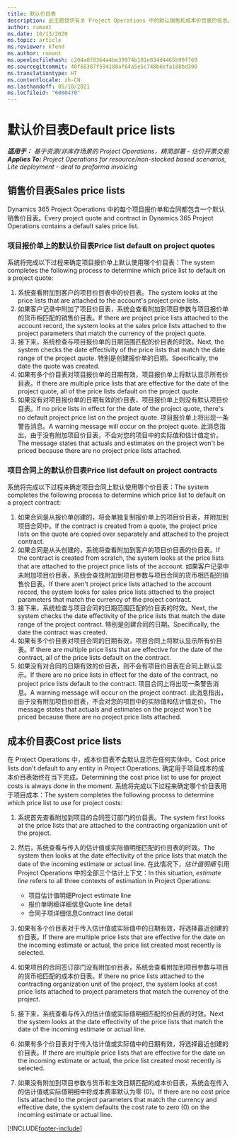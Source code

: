 ```yaml
---
title: 默认价目表
description: 此主题提供有关 Project Operations 中的默认销售和成本价目表的信息。
author: rumant
ms.date: 10/13/2020
ms.topic: article
ms.reviewer: kfend
ms.author: rumant
ms.openlocfilehash: c204a8f0364a4be39974b101e834d4465b99f769
ms.sourcegitcommit: 40f68387f594180af64a5e5c748b6efa188bd300
ms.translationtype: HT
ms.contentlocale: zh-CN
ms.lasthandoff: 05/10/2021
ms.locfileid: "6000470"
---
```

# <a name="default-price-lists"></a><span data-ttu-id="19ce2-103">默认价目表</span><span class="sxs-lookup"><span data-stu-id="19ce2-103">Default price lists</span></span>

<span data-ttu-id="19ce2-104">_**适用于：** 基于资源/非库存场景的 Project Operations，精简部署 - 估价开票交易_</span><span class="sxs-lookup"><span data-stu-id="19ce2-104">_**Applies To:** Project Operations for resource/non-stocked based scenarios, Lite deployment - deal to proforma invoicing_</span></span>

## <a name="sales-price-lists"></a><span data-ttu-id="19ce2-105">销售价目表</span><span class="sxs-lookup"><span data-stu-id="19ce2-105">Sales price lists</span></span>

<span data-ttu-id="19ce2-106">Dynamics 365 Project Operations 中的每个项目报价单和合同都包含一个默认销售价目表。</span><span class="sxs-lookup"><span data-stu-id="19ce2-106">Every project quote and contract in Dynamics 365 Project Operations contains a default sales price list.</span></span> 

### <a name="price-list-default-on-project-quotes"></a><span data-ttu-id="19ce2-107">项目报价单上的默认价目表</span><span class="sxs-lookup"><span data-stu-id="19ce2-107">Price list default on project quotes</span></span>
<span data-ttu-id="19ce2-108">系统将完成以下过程来确定项目报价单上默认使用哪个价目表：</span><span class="sxs-lookup"><span data-stu-id="19ce2-108">The system completes the following process to determine which price list to default on a project quote:</span></span>

1. <span data-ttu-id="19ce2-109">系统查看附加到客户的项目价目表中的价目表。</span><span class="sxs-lookup"><span data-stu-id="19ce2-109">The system looks at the price lists that are attached to the account's project price lists.</span></span> 
2. <span data-ttu-id="19ce2-110">如果客户记录中附加了项目价目表，系统会查看附加到项目参数与项目报价单的货币相匹配的销售价目表。</span><span class="sxs-lookup"><span data-stu-id="19ce2-110">If there are project price lists attached to the account record, the system looks at the sales price lists attached to the project parameters that match the currency of the project quote.</span></span>
3. <span data-ttu-id="19ce2-111">接下来，系统检查与项目报价单的日期范围匹配的价目表的时效。</span><span class="sxs-lookup"><span data-stu-id="19ce2-111">Next, the system checks the date effectivity of the price lists that match the date range of the project quote.</span></span> <span data-ttu-id="19ce2-112">特别是创建报价单的日期。</span><span class="sxs-lookup"><span data-stu-id="19ce2-112">Specifically, the date the quote was created.</span></span>
4. <span data-ttu-id="19ce2-113">如果有多个价目表对项目报价单的日期有效，项目报价单上将默认显示所有价目表。</span><span class="sxs-lookup"><span data-stu-id="19ce2-113">If there are multiple price lists that are effective for the date of the project quote, all of the price lists default on the project quote.</span></span>
5. <span data-ttu-id="19ce2-114">如果没有对项目报价单的日期有效的价目表，项目报价单上则没有默认项目价目表。</span><span class="sxs-lookup"><span data-stu-id="19ce2-114">If no price lists in effect for the date of the project quote, there's no default project price list on the project quote.</span></span> <span data-ttu-id="19ce2-115">项目报价单上将出现一条警告消息。</span><span class="sxs-lookup"><span data-stu-id="19ce2-115">A warning message will occur on the project quote.</span></span> <span data-ttu-id="19ce2-116">此消息指出，由于没有附加项目价目表，不会对您的项目中的实际值和估计值定价。</span><span class="sxs-lookup"><span data-stu-id="19ce2-116">The message states that actuals and estimates on the project won't be priced because there are no project price lists attached.</span></span>

### <a name="price-list-default-on-project-contracts"></a><span data-ttu-id="19ce2-117">项目合同上的默认价目表</span><span class="sxs-lookup"><span data-stu-id="19ce2-117">Price list default on project contracts</span></span> 
<span data-ttu-id="19ce2-118">系统将完成以下过程来确定项目合同上默认使用哪个价目表：</span><span class="sxs-lookup"><span data-stu-id="19ce2-118">The system completes the following process to determine which price list to default on a project contract:</span></span>

1. <span data-ttu-id="19ce2-119">如果合同是从报价单创建的，将会单独复制报价单上的项目价目表，并附加到项目合同中。</span><span class="sxs-lookup"><span data-stu-id="19ce2-119">If the contract is created from a quote, the project price lists on the quote are copied over separately and attached to the project contract.</span></span>
2. <span data-ttu-id="19ce2-120">如果合同是从头创建的，系统将查看附加到客户的项目价目表的价目表。</span><span class="sxs-lookup"><span data-stu-id="19ce2-120">If the contract is created from scratch, the system looks at the price lists that are attached to the project price lists of the account.</span></span> <span data-ttu-id="19ce2-121">如果客户记录中未附加项目价目表，系统会查找附加到项目参数与项目合同的货币相匹配的销售价目表。</span><span class="sxs-lookup"><span data-stu-id="19ce2-121">If there aren't project price lists attached to the account record, the system looks for sales price lists attached to the project parameters that match the currency of the project contract.</span></span>
4. <span data-ttu-id="19ce2-122">接下来，系统检查与项目合同的日期范围匹配的价目表的时效。</span><span class="sxs-lookup"><span data-stu-id="19ce2-122">Next, the system checks the date effectivity of the price lists that match the date range of the project contract.</span></span> <span data-ttu-id="19ce2-123">特别是创建合同的日期。</span><span class="sxs-lookup"><span data-stu-id="19ce2-123">Specifically, the date the contract was created.</span></span>
5. <span data-ttu-id="19ce2-124">如果有多个价目表对项目合同的日期有效，项目合同上将默认显示所有价目表。</span><span class="sxs-lookup"><span data-stu-id="19ce2-124">If there are multiple price lists that are effective for the date of the contract, all of the price lists default on the contract.</span></span>
6. <span data-ttu-id="19ce2-125">如果没有对合同的日期有效的价目表，则不会有项目价目表在合同上默认显示。</span><span class="sxs-lookup"><span data-stu-id="19ce2-125">If there are no price lists in effect for the date of the contract, no project price lists default to the contract.</span></span> <span data-ttu-id="19ce2-126">项目合同上将出现一条警告消息。</span><span class="sxs-lookup"><span data-stu-id="19ce2-126">A warning message will occur on the project contract.</span></span> <span data-ttu-id="19ce2-127">此消息指出，由于没有附加项目价目表，不会对您的项目中的实际值和估计值定价。</span><span class="sxs-lookup"><span data-stu-id="19ce2-127">The message states that actuals and estimates on the project won't be priced because there are no project price lists attached.</span></span>

## <a name="cost-price-lists"></a><span data-ttu-id="19ce2-128">成本价目表</span><span class="sxs-lookup"><span data-stu-id="19ce2-128">Cost price lists</span></span>

<span data-ttu-id="19ce2-129">在 Project Operations 中，成本价目表不会默认显示在任何实体中。</span><span class="sxs-lookup"><span data-stu-id="19ce2-129">Cost price lists don't default to any entity in Project Operations.</span></span> <span data-ttu-id="19ce2-130">确定用于项目成本的成本价目表始终在当下完成。</span><span class="sxs-lookup"><span data-stu-id="19ce2-130">Determining the cost price list to use for project costs is always done in the moment.</span></span> <span data-ttu-id="19ce2-131">系统将完成以下过程来确定哪个价目表用于项目成本：</span><span class="sxs-lookup"><span data-stu-id="19ce2-131">The system completes the following process to determine which price list to use for project costs:</span></span>

1. <span data-ttu-id="19ce2-132">系统首先查看附加到项目的合同签订部门的价目表。</span><span class="sxs-lookup"><span data-stu-id="19ce2-132">The system first looks at the price lists that are attached to the contracting organization unit of the project.</span></span>
2. <span data-ttu-id="19ce2-133">然后，系统查看与传入的估计值或实际值明细匹配的价目表的时效。</span><span class="sxs-lookup"><span data-stu-id="19ce2-133">The system then looks at the date effectivity of the price lists that match the date of the incoming estimate or actual line.</span></span> <span data-ttu-id="19ce2-134">在此情况下，*估计值明细* 引用 Project Operations 中的全部三个估计上下文：</span><span class="sxs-lookup"><span data-stu-id="19ce2-134">In this situation, *estimate line* refers to all three contexts of estimation in Project Operations:</span></span>

    - <span data-ttu-id="19ce2-135">项目估计值明细</span><span class="sxs-lookup"><span data-stu-id="19ce2-135">Project estimate line</span></span>
    - <span data-ttu-id="19ce2-136">报价单明细详细信息</span><span class="sxs-lookup"><span data-stu-id="19ce2-136">Quote line detail</span></span>
    - <span data-ttu-id="19ce2-137">合同子项详细信息</span><span class="sxs-lookup"><span data-stu-id="19ce2-137">Contract line detail</span></span>
  
3. <span data-ttu-id="19ce2-138">如果有多个价目表对于传入估计值或实际值中的日期有效，将选择最近创建的价目表。</span><span class="sxs-lookup"><span data-stu-id="19ce2-138">If there are multiple price lists that are effective for the date on the incoming estimate or actual, the price list created most recently is selected.</span></span>
4. <span data-ttu-id="19ce2-139">如果项目的合同签订部门没有附加价目表，系统会查看附加到项目参数与项目的货币相匹配的成本价目表。</span><span class="sxs-lookup"><span data-stu-id="19ce2-139">If there no price lists attached to the contracting organization unit of the project, the system looks at cost price lists attached to project parameters that match the currency of the project.</span></span>
5. <span data-ttu-id="19ce2-140">接下来，系统查看与传入的估计值或实际值明细匹配的价目表的时效。</span><span class="sxs-lookup"><span data-stu-id="19ce2-140">Next the system looks at the date effectivity of the price lists that match the date of the incoming estimate or actual line.</span></span> 
6. <span data-ttu-id="19ce2-141">如果有多个价目表对于传入估计值或实际值中的日期有效，将选择最近创建的价目表。</span><span class="sxs-lookup"><span data-stu-id="19ce2-141">If there are multiple price lists that are effective for the date on the incoming estimate or actual, the price list created most recently is selected.</span></span>
7. <span data-ttu-id="19ce2-142">如果没有附加到项目参数与货币和生效日期匹配的成本价目表，系统会在传入的估计值或实际值明细中将成本费率默认为零 (0)。</span><span class="sxs-lookup"><span data-stu-id="19ce2-142">If there are no cost price lists attached to the project parameters that match the currency and effective date, the system defaults the cost rate to zero (0) on the incoming estimate or actual line.</span></span>


[!INCLUDE[footer-include](../includes/footer-banner.md)]